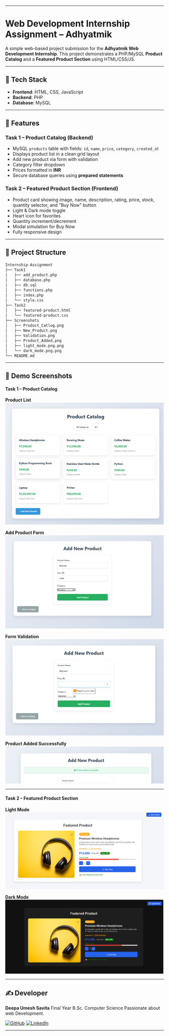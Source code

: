 
---

# Web Development Internship Assignment – Adhyatmik

A simple web-based project submission for the **Adhyatmik Web Development Internship**. This project demonstrates a PHP/MySQL **Product Catalog** and a **Featured Product Section** using HTML/CSS/JS.

---

## 🔧 Tech Stack

* **Frontend**: HTML, CSS, JavaScript
* **Backend**: PHP
* **Database**: MySQL

---

## 🚀 Features

### **Task 1 – Product Catalog (Backend)**

* MySQL `products` table with fields: `id`, `name`, `price`, `category`, `created_at`
* Displays product list in a clean grid layout
* Add new product via form with validation
* Category filter dropdown
* Prices formatted in **INR**
* Secure database queries using **prepared statements**

### **Task 2 – Featured Product Section (Frontend)**

* Product card showing image, name, description, rating, price, stock, quantity selector, and "Buy Now" button
* Light & Dark mode toggle
* Heart icon for favorites
* Quantity increment/decrement
* Modal simulation for Buy Now
* Fully responsive design

---

## 📂 Project Structure

```
Internship-Assignment
├── Task1
│   ├── add_product.php
│   ├── database.php
│   ├── db.sql
│   ├── functions.php
│   ├── index.php
│   └── style.css
├── Task2
│   ├── featured-product.html
│   └── featured-product.css
├── Screenshots
│   ├── Product_Catlog.png
│   ├── New_Product.png
│   ├── Validation.png
│   ├── Product_Added.png
│   ├── light_mode.png.png
│   └── dark_mode.png.png
└── README.md
```

---

## 📸 Demo Screenshots

#### Task 1 – Product Catalog
**Product List**  
![Product Catalog](Screenshots/Product_Catalog.png)  

**Add Product Form**  
![Add Product Form](Screenshots/New_Product.png)  

**Form Validation**  
![Form Validation](Screenshots/Validation.png)  

**Product Added Successfully**  
![Product Added Successfully](Screenshots/Product_Added.png)  

---

#### Task 2 – Featured Product Section
**Light Mode**  
![Featured Product Light Mode](Screenshots/light_mode.png)  

**Dark Mode**  
![Featured Product Dark Mode](Screenshots/dark_mode.png)

---

## ✍️ Developer

**Deepa Umesh Savita**
Final Year B.Sc. Computer Science
Passionate about web Development.

[![GitHub](https://img.shields.io/badge/GitHub-Visit-blue?logo=github\&style=flat-square)](https://github.com/deepasavita)
[![LinkedIn](https://img.shields.io/badge/LinkedIn-Connect-blue?logo=linkedin\&style=flat-square)](https://www.linkedin.com/in/deepa-savita)

---
